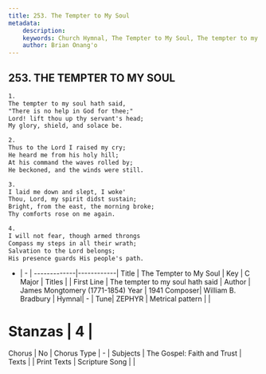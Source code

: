 ```yaml
---
title: 253. The Tempter to My Soul
metadata:
    description: 
    keywords: Church Hymnal, The Tempter to My Soul, The tempter to my soul hath said, 
    author: Brian Onang'o
---
```



## 253. THE TEMPTER TO MY SOUL

```txt
1.
The tempter to my soul hath said, 
"There is no help in God for thee;" 
Lord! lift thou up thy servant's head; 
My glory, shield, and solace be. 

2.
Thus to the Lord I raised my cry; 
He heard me from his holy hill; 
At his command the waves rolled by; 
He beckoned, and the winds were still. 

3.
I laid me down and slept, I woke' 
Thou, Lord, my spirit didst sustain; 
Bright, from the east, the morning broke; 
Thy comforts rose on me again. 

4.
I will not fear, though armed throngs 
Compass my steps in all their wrath; 
Salvation to the Lord belongs; 
His presence guards His people's path.

```

- |   -  |
-------------|------------|
Title | The Tempter to My Soul |
Key | C Major |
Titles |  |
First Line | The tempter to my soul hath said |
Author | James Mongtomery (1771-1854)
Year | 1941
Composer| William B. Bradbury |
Hymnal|  - |
Tune| ZEPHYR |
Metrical pattern | |
# Stanzas | 4 |
Chorus | No |
Chorus Type | - |
Subjects | The Gospel: Faith and Trust |
Texts |  |
Print Texts | 
Scripture Song |  |
  
